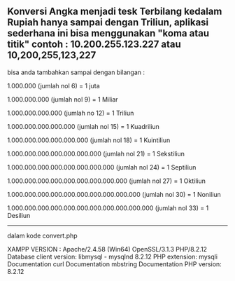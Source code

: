 Konversi Angka menjadi tesk Terbilang kedalam Rupiah hanya sampai dengan Triliun, aplikasi sederhana ini bisa menggunakan "koma atau titik"
contoh : 10.200.255.123.227 atau 10,200,255,123,227
---------------------------------------------------------------------------

bisa anda tambahkan sampai dengan bilangan :

1.000.000 (jumlah nol 6) = 1 juta

1.000.000.000 (jumlah nol 9) = 1 Miliar

1.000.000.000.000 (jumlah no 12) = 1 Triliun

1.000.000.000.000.000 (jumlah nol 15) = 1 Kuadriliun

1.000.000.000.000.000.000 (jumlah nol 18) = 1 Kuintiliun

1.000.000.000.000.000.000.000 (jumlah nol 21) = 1 Sekstiliun

1.000.000.000.000.000.000.000.000 (jumlah nol 24) = 1 Septiliun

1.000.000.000.000.000.000.000.000.000 (jumlah nol 27) = 1 Oktiliun

1.000.000.000.000.000.000.000.000.000.000 (jumlah nol 30) = 1 Noniliun

1.000.000.000.000.000.000.000.000.000.000.000 (jumlah nol 33) = 1 Desiliun

---------------------------------------------------------------------------
dalam kode convert.php

XAMPP VERSION :
Apache/2.4.58 (Win64) OpenSSL/3.1.3 PHP/8.2.12
Database client version: libmysql - mysqlnd 8.2.12
PHP extension: mysqli Documentation curl Documentation mbstring Documentation
PHP version: 8.2.12
